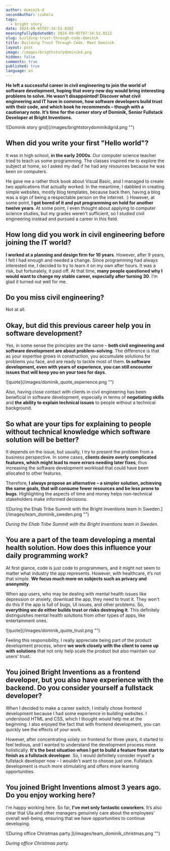 ```yaml
---
author: dominik-d
secondAuthor: izabela
tags:
  - bright story
date: 2024-09-05T07:34:52.830Z
meaningfullyUpdatedAt: 2024-09-05T07:34:52.851Z
slug: building-trust-through-code-dominik
title: Building Trust Through Code. Meet Dominik
layout: post
image: /images/brightstorydominikd.png
hidden: false
comments: true
published: true
language: en
---
```

**He left a successful career in civil engineering to join the world of software development, hoping that every new day would bring interesting problems to solve. He wasn’t disappointed! Discover what civil engineering and IT have in common, how software developers build trust with their code, and which book he recommends – though with a cautionary note. It’s time for the career story of Dominik, Senior Fullstack Developer at Bright Inventions.**

<div className="image">![Dominik story grid](/images/brightstorydominikdgrid.png "")</div>

## When did you write your first "Hello world"?

It was in high school, **in the early 2000s**. Our computer science teacher tried to teach us some programming. The classes inspired me to explore the subject at home, so I asked my dad if he had any resources because he was keen on computers. 

He gave me a rather thick book about Visual Basic, and I managed to create two applications that actually worked. In the meantime, I dabbled in creating simple websites, mostly blog templates, because back then, having a blog was a sign of being a respectable person on the internet. :) However, at some point, **I got bored of it and put programming on hold for another twelve years**. At some point, I even thought about applying to computer science studies, but my grades weren't sufficient, so I studied civil engineering instead and pursued a career in this field.

## How long did you work in civil engineering before joining the IT world?

**I worked at a planning and design firm for 10 years**. However, after 9 years, I felt I had enough and needed a change. Since programming had always interested me, I decided to try to learn it on my own after hours. It was a risk, but fortunately, it paid off. At that time, **many people questioned why I would want to change my stable career, especially after turning 30**. I’m glad it turned out well for me.

## Do you miss civil engineering?

Not at all.

## Okay, but did this previous career help you in software development?

Yes, in some sense the principles are the same – **both civil engineering and software development are about problem-solving**. The difference is that as your expertise grows in construction, you accumulate solutions for problems you face, and are ready to tackle most of them. **In software development, even with years of experience, you can still encounter issues that will keep you on your toes for days**.

<div className="image">![quote](/images/dominik_quote_experience.png "")</div>

Also, having close contact with clients in civil engineering has been beneficial in software development, especially in terms of **negotiating skills** and **the ability to explain technical issues** to people without a technical background.

## So what are your tips for explaining to people without technical knowledge which software solution will be better?

It depends on the issue, but usually, I try to present the problem from a business perspective. In some cases, **clients desire overly complicated features, which might lead to more errors needing later fixes**, thus increasing the software development workload that could have been allocated to other features. 

Therefore, **I always propose an alternative – a simpler solution, achieving the same goals, that will consume fewer resources and be less prone to bugs**. Highlighting the aspects of time and money helps non-technical stakeholders make informed decisions.

<div className="image">![During the Ehab Tribe Summit with the Bright Inventions team in Sweden.](/images/team_dominik_sweden.png "")</div>

*During the Ehab Tribe Summit with the Bright Inventions team in Sweden.*

## You are a part of the team developing a mental health solution. How does this influence your daily programming work?

At first glance, code is just code to programmers, and it might not seem to matter what industry the app represents. However, with healthcare, it’s not that simple. **We focus much more on subjects such as privacy and anonymity**. 

When app users, who may be dealing with mental health issues like depression or anxiety, download the app, they need to trust it. They won't do this if the app is full of bugs, UI issues, and other problems. So, **everything we do either builds trust or risks destroying it**. This definitely distinguishes mental health solutions from other types of apps, like entertainment ones. 

<div className="image">![quote](/images/dominik_quote_trust.png "")</div>

Feeling this responsibility, I really appreciate being part of the product development process, where **we work closely with the client to come up with solutions** that not only help scale the product but also maintain our users' trust.

## You joined Bright Inventions as a frontend developer, but you also have experience with the backend. Do you consider yourself a fullstack developer?

When I decided to make a career switch, I initially chose frontend development because I had some experience in building websites. I understood HTML and CSS, which I thought would help me at the beginning. I also enjoyed the fact that with frontend development, you can quickly see the effects of your work. 

However, after concentrating solely on frontend for three years, it started to feel tedious, and I wanted to understand the development process more holistically. **It's the best situation when I get to build a feature from start to finish as a fullstack developer**. So, I would definitely consider myself a fullstack developer now – I wouldn't want to choose just one. Fullstack development is much more stimulating and offers more learning opportunities.

## You joined Bright Inventions almost 3 years ago. Do you enjoy working here?

I'm happy working here. So far, **I've met only fantastic coworkers**. It’s also clear that Ula and other managers genuinely care about the employees’ overall well-being, ensuring that we have opportunities to continue developing.

<div className="image">![During office Christmas party.](/images/team_dominik_christmas.png "")</div>

*During office Christmas party.*